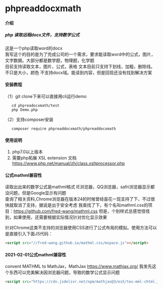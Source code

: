# phpreaddocxmath

#### 介绍
#####  php 读取远程docx文件，支持数学公式
这是一个php读取word的docx\
我写这个的目的是为了完成公司的一个需求，要求能读取word中的公式，图片，文字数据。大部分都是数学题，物理题，化学题\
目前支持读取文本，图片，公式，表格
文本目前只支持下划线，加粗，删除线。不只是大小，颜色
不支持docx域。能读到内容，但是回现还没有找到解决方案

#### 安装教程

（1）git clone下来可以直接用cli运行demo    
```cli
   cd phpreadocxmath/test
   php Demo.php
```

 （2）支持composer安装
```cli
   composer require phpreaddocxmath/phpreaddocxmath
```

#### 使用说明

1.  php7.0以上版本
2.  需要php拓展  XSL extension
文档 https://www.php.net/manual/zh/class.xsltprocessor.php

#### 公式mathml兼容性
读取出出来的数学公式是mathml格式
IE浏览器，QQ浏览器，safri浏览器显示都没问题，但是Google显示有问题\
查询了相关资料,Chrome浏览器在版本24的时候曾经昙花一现支持了下，不过很快就取消了支持，据说是出于安全考虑
我查找了下，有个名叫mathml.css的项目：https://github.com/fred-wang/mathml.css
但是，个别样式总感觉怪怪到，如果使用，还需要根据实际情况针对优化显示效果


针对Chrome这类不支持的浏览器使用CSS进行了公式布局的模拟。使用方法可以是直接引入下面JS代码：

```html
<script src="//fred-wang.github.io/mathml.css/mspace.js"></script>
```

#### 2021-02-01公式mathml兼容性
convent MATHML to MathJax，MathJax	 https://www.mathjax.org/
我发先这个东西可以完美解决因浏览器问题，导致的数学公式显示问题

```html
<script src="https://cdn.jsdelivr.net/npm/mathjax@3/es5/tex-mml-chtml.js"></script>
```


